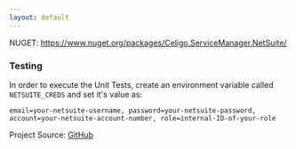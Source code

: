 ```yaml
---
layout: default
---
```

NUGET: https://www.nuget.org/packages/Celigo.ServiceManager.NetSuite/

### Testing
In order to execute the Unit Tests, create an environment variable called `NETSUITE_CREDS` and set it's value as: 			

`email=your-netsuite-username, password=your-netsuite-password, account=your-netsuite-account-number, role=internal-ID-of-your-role`

Project Source: [GitHub](https://github.com/pro-celigo/lib-netsuite-servicemgr) 
